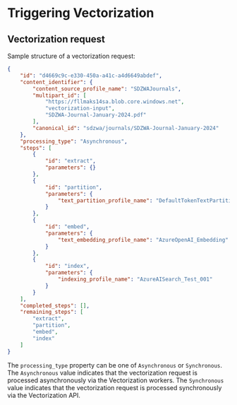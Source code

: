 # Triggering Vectorization


## Vectorization request

Sample structure of a vectorization request:

```json
{
    "id": "d4669c9c-e330-450a-a41c-a4d6649abdef",
    "content_identifier": {
        "content_source_profile_name": "SDZWAJournals",
        "multipart_id": [
            "https://fllmaks14sa.blob.core.windows.net",
            "vectorization-input",
            "SDZWA-Journal-January-2024.pdf"
        ],
        "canonical_id": "sdzwa/journals/SDZWA-Journal-January-2024"
    },
    "processing_type": "Asynchronous",
    "steps": [
        {
            "id": "extract",
            "parameters": {}
        },
        {
            "id": "partition",
            "parameters": {
                "text_partition_profile_name": "DefaultTokenTextPartition"
            }
        },
        {
            "id": "embed",
            "parameters": {
                "text_embedding_profile_name": "AzureOpenAI_Embedding"
            }
        },
        {
            "id": "index",
            "parameters": {
                "indexing_profile_name": "AzureAISearch_Test_001"
            }
        }
    ],
    "completed_steps": [],
    "remaining_steps": [
        "extract",
        "partition",
        "embed",
        "index"
    ]
}
```

The `processing_type` property can be one of `Asynchronous` or `Synchronous`. The `Asynchronous` value indicates that the vectorization request is processed asynchronously via the Vectorization workers. The `Synchronous` value indicates that the vectorization request is processed synchronously via the Vectorization API.
